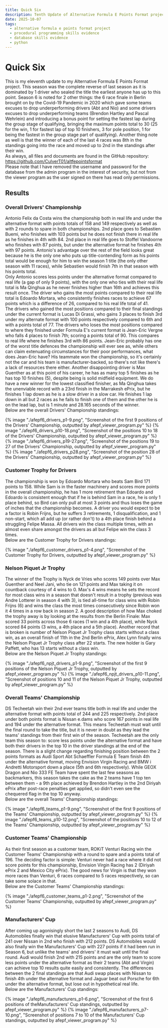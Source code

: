 ```yaml
---
title: Quick Six
description: Tenth Update of Alternative Formula E Points Format project.
date: 2025-10-07
tags:
  - alternative formula e points format project
  - procedural programming skills evidence
  - database skills evidence
  - python
---
```


<div class="container fluid">
  <h1 class="col align-self-center">Quick Six</h1>
  <div class="row justify-content-center">
    <p class="col-8">
    This is my eleventh update to my Alternative Formula E Points Format project. This season was the complete reverse of last season as it is dominated by 1 driver who sealed the title the earliest anyone has up to this point. Season 6 is noted for 2 other things: the 6 race finale in Berlin brought on by the Covid-19 Pandemic in 2020 which gave some teams excuses to drop underperforming drivers (Abt and Nio) and some drivers excuses to drop underperforming teams (Brendon Hartley and Pascal Wehrlein) and introducing a bonus point for setting the fastest lap during the group stage of qualifying, bringing the maximum points total to 30 (25 for the win, 1 for fastest lap of top 10 finishers, 3 for pole position, 1 for being the fastest in the group stage part of qualifying). Another thing note as well is that the winner of each of the last 4 races was 8th in the standings going into the race and moved up to 2nd in the standings after their win.<br />
    As always, all files and documents are found in the GitHub repository: <a href="https://github.com/CulverT01/altfepointsformat">https://github.com/CulverT01/altfepointsformat</a><br/>
    Please note that I have removed the username and password for the database from the admin program in the interest of security, but not from the viewer program as the user signed on there has read only permissions.
    </p>
  </div>
  <div class="row justify-content-center">
    <h2 class="row">Results</h2>
    <h3 class="row">Overall Drivers' Championship</h3>
    <p class="col-8"> 
    Antonio Felix da Costa wins the championship both in real life and under the alternative format with points totals of 158 and 149 respectively as well as with 2 rounds to spare in both championships. 2nd place goes to Sebastien Buemi, who finishes with 103 points but he does not finish there in real life as he finishes in 4th with 84. 2nd place in real life goes to Stoffel Vandoorne who finishes with 87 points, but under the alternative format he finishes 4th with 97 points. Antonio's advantage over the rest of the field looks great because he is the only one who puts up title-contending form as his points total would be enough for him to win the season 1 title (the only other season with 11 races), while Sebastien would finish 7th in that season with his points total.<br/>
    Only Antonio scores less points under the alternative format compared to real life (a gap of only 9 points), with the only one who ties with their real life total is Ma Qinghua as he never finishes higher than 16th and achieves this result once. The driver who gains the most points compared to their real life total is Edoardo Mortara, who consistently finishes races to achieve 67 points which is a difference of 26, compared to his real life total of 41.<br/>
    The drivers who gained the most positions compared to their final standings under the current format is Lucas Di Grassi, who gains 3 places to finish 3rd under my alternate format with 100 points respectively compared to 6th and with a points total of 77. The drivers who loses the most positions compared to where they finished under Formula E's current format is Jean-Eric Vergne who falls 4 places to finish 7th; scoring a points total of 90. This compares to real life where he finishes 3rd with 86 points. Jean-Eric probably has one of the worst title defences the championship will ever see as, while others can claim extenuating circumstances for their poor performances, what does Jean-Eric have? His teammate won the championship, so it's certainly not the car and his team is manufacturer-backed, so there's not like there's a lack of resources there either. Another disappointing driver is Max Guenther as at this point of his career, he has as many top 5 finishes as he has top 10 finishes (5), despite being is solid midfield equipment. We do have a new winner for the lowest classified finisher, as Ma Qinghua takes the unenviable record with a 23rd finish in the Marrakesh ePrix, but he finishes 1 lap down as he is a slow driver in a slow car. He finishes 1 lap down in all but 2 races as he fails to finish one of them and the other he is on the lead lap, but is 1 minute and 28.165 seconds of the winner.<br/>
    Below are the overall Drivers' Championship standings:
    </p>
    {% image "./afepf6_drivers_p1-9.png", "Screenshot of the first 9 positions of the Drivers' Championship, outputted by afepf_viewer_program.py" %}
    {% image "./afepf6_drivers_p10-18.png", "Screenshot of the positions 10 to 18 of the Drivers' Championship, outputted by afepf_viewer_program.py" %}
    {% image "./afepf6_drivers_p19-27.png", "Screenshot of the positions 19 to 27 of the Drivers' Championship, outputted by afepf_viewer_program.py" %}
    {% image "./afepf6_drivers_p28.png", "Screenshot of the position 28 of the Drivers' Championship, outputted by afepf_viewer_program.py" %}
    <h3 class="row">Customer Trophy for Drivers</h3>
    <p class="col-8">
    The championship is won by Edoardo Mortara who beats Sam Bird 171 points to 158. While Sam is in the faster machinery and scores more points in the overall championship, he has 1 more retirement than Edoardo and Edoardo is consistent enough that if he is behind Sam in a race, he is only 1 place behind, so Bird can only pull at most 3 points and thus loses the game of inches that the championship becomes. A driver you would expect to be a factor is Robin Frijns, but he suffers 3 retirements, 1 disqualification, and 1 non-start, which all add up (or rather don't) to a 4th place finish behind a struggling Felipe Massa. All drivers win the class multiple times, with an almost even share amongst the drivers as all but Felipe win the class 3 times.<br/>
    Below are the Customer Trophy for Drivers standings:
    </p>
    {% image "./afepf6_customer_drivers_p1-4.png", "Screenshot of the Customer Trophy for Drivers, outputted by afepf_viewer_program.py" %}
    <h3 class="row">Nelson Piquet Jr Trophy</h3>
    <p class="col-8">
    The winner of the Trophy is Nyck de Vries who scores 149 points over Max Guenther and Neel Jani, who tie on 121 points and Max taking it on countback courtesy of 4 wins to 0. Max's 4 wins means he sets the record for most class wins in a season that doesn't result in a trophy (previous was Andre Lotterer in season 4 with 3), is tied all-time for class wins with Robin Frijns (6) and wins the class the most times consecutively since Robin won it 4 times in a row back in season 2. A good description of how Max choked the trophy away is by looking at the results from the Berlin Finale: Max scored 33 points across those 6 races (1 win and a 4th place), while Nyck scored 84 points (3 wins, a 4th place and a 5th place). Another record that is broken is number of Nelson Piquet Jr Trophy class starts without a class win, as an overall finish of 11th in the 2nd Berlin ePrix, Alex Lynn finally wins the Nelson Piquet Jr Trophy class after 22 starts. The new holder is Gary Paffett, who has 13 starts without a class win.<br/>
    Below are the Nelson Piquet Jr Trophy standings:
    </p>
    {% image "./afepf6_npjt_drivers_p1-9.png", "Screenshot of the first 9 positions of the Nelson Piquet Jr Trophy, outputted by afepf_viewer_program.py" %}
    {% image "./afepf6_npjt_drivers_p10-11.png", "Screenshot of positions 10 and 11 of the Nelson Piquet Jr Trophy, outputted by afepf_viewer_program.py" %}
    <h3 class="row">Overall Teams' Championship</h3>
    <p class="col-8">
    DS Techeetah win their 2nd ever teams title both in real life and under the alternative format with points total of 244 and 225 respectively. 2nd place under both points format is Nissan e.dams who score 167 points in real life and 194 under the alternative format. This means Techeetah must wait until the final round to take the title, but it is never in doubt as they lead the teams' standings from their first win of the season. Techeetah are the only team this season to: score less points under the alternative format and have both their drivers in the top 10 in the driver standings at the end of the season. There is a slight change regarding finishing position between the 2 points formats as Audi Sport Abt Schaeffler Formula E Team finish 4th under the alternative format, moving Envision Virgin Racing and BMW i Andretti Motorsport down a place (5th and 6th respectively). While GEOX Dragon and Nio 333 FE Team have spent the last few seasons as backmarkers, this season takes the cake as the 2 teams have 1 top ten between them - a 9th place achieved by Brendon Hartley in the 2nd Diriyah ePrix after post-race penalties get applied, so didn't even see the chequered flag in the top 10 anyway.<br/>
    Below are the overall Teams' Championship standings:
    </p>
    {% image "./afepf6_teams_p1-9.png", "Screenshot of the first 9 positions of the Teams' Championship, outputted by afepf_viewer_program.py" %}
    {% image "./afepf6_teams_p10-12.png", "Screenshot of the positions 10 to 12 of the Teams' Championship, outputted by afepf_viewer_program.py" %}
    <h3 class="row">Customer Teams' Championship </h3>
    <p class="col-8">
    As their first season as a customer team, ROKiT Venturi Racing win the Customer Teams' Championship with a round to spare and a points total of 196. The deciding factor is simple: Venturi never had a race where it did not score points for this championship, Envision Virgin Racing has 2 (Diriyah ePrix 2 and Mexico City ePrix). The good news for Virgin is that they won more races than Venturi, 6 races compared to 5 races respectively, so can take some solace in that.<br/>
    Below are the Customer Teams' Championship standings:
    </p>
    {% image "./afepf6_customer_teams_p1-2.png", "Screenshot of the Customer Teams' Championship, outputted by afepf_viewer_program.py" %}
    <h3 class="row">Manufacturers' Cup</h3>
    <p class="col-8">
    After coming up agonisingly short the last 2 seasons to Audi, DS Automobiles finally win that elusive Manufacturers' Cup with points total of 241 over Nissan in 2nd who finish with 212 points. DS Automobiles would also finally win the Manufacturers' Cup with 227 points if it had been run in Season 6, but unlike the teams' and drivers' it must wait until the final round. Audi would finish 2nd with 215 points and are the only team to score less points under the alternative format as their 2 teams (Abt and Virgin) can achieve top 10 results quite easily and consistently. The differences between the 2 final standings are that Audi swap places with Nissan to finish 4th under the alternative format and Jaguar beat out Porsche for 6th under the alternative format, but lose out in hypothetical real life.<br/>
    Below are the Manufacturers' Cup standings:
    </p>
    {% image "./afepf6_manufacturers_p1-6.png", "Screenshot of the first 6 positions of theManufacturers' Cup standings, outputted by afepf_viewer_program.py" %}
    {% image "./afepf6_manufacturers_p7-10.png", "Screenshot of positions 7 to 10 of the Manufacturers' Cup standings, outputted by afepf_viewer_program.py" %}
  </div>
</div>